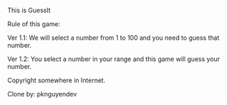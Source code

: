 This is GuessIt

Rule of this game:

Ver 1.1: We will select a number from 1 to 100 and you need to guess that number.

Ver 1.2: You select a number in your range and this game will guess your number.

Copyright somewhere in Internet.

Clone by: pknguyendev
